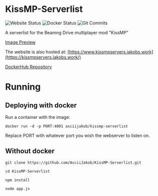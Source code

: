 # KissMP-Serverlist
![Website Status](https://img.shields.io/website?url=https%3A%2F%2Fkissmpservers.jakobs.work%2F) 
![Docker Status](https://img.shields.io/docker/cloud/build/asciijakob/kissmp-serverlist)
![Git Commits](https://img.shields.io/github/commit-activity/m/AsciiJakob/KissMP-Serverlist)


A serverlist for the Beamng Drive multiplayer mod "KissMP"

[Image Preview](https://imgur.com/TD8Nevp)

The website is also hosted at: [https://www.kissmpservers.jakobs.work](https://kissmpservers.jakobs.work/)

[DockerHub Repository](https://hub.docker.com/r/asciijakob/kissmp-serverlist)

# Running

## Deploying with docker
Run a container with the image:

`docker run -d -p PORT:4001 asciijakob/kissmp-serverlist`

Replace PORT with whatever port you wish the webserver to listen on.

## Without docker
`git clone https://github.com/AsciiJakob/KissMP-Serverlist.git`

`cd KissMP-Serverlist`

`npm install`

`node app.js`
